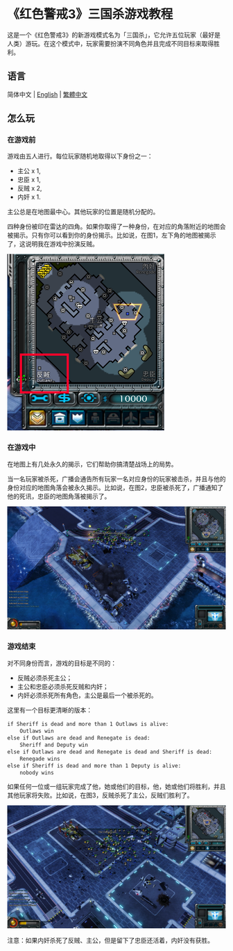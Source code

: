 # 《红色警戒3》三国杀游戏教程

这是一个《红色警戒3》的新游戏模式名为「三国杀」，它允许五位玩家（最好是人类）游玩。在这个模式中，玩家需要扮演不同角色并且完成不同目标来取得胜利。

## 语言

简体中文 | [English](../README.md) | [繁體中文](./README.cht.md)

## 怎么玩

### 在游戏前

游戏由五人进行。每位玩家随机地取得以下身份之一：

- 主公 x 1, 
- 忠臣 x 1, 
- 反贼 x 2, 
- 内奸 x 1. 

主公总是在地图最中心。其他玩家的位置是随机分配的。

四种身份被印在雷达的四角。如果你取得了一种身份，在对应的角落附近的地图会被揭示。只有你可以看到你的身份揭示。比如说，在图1，左下角的地图被揭示了，这说明我在游戏中扮演反贼。

![Figure 1](../Figures/Figure-1.1.png)

### 在游戏中

在地图上有几处永久的揭示，它们帮助你搞清楚战场上的局势。

当一名玩家被杀死，广播会通告所有玩家一名对应身份的玩家被击杀，并且与他的身份对应的地图角落会被永久揭示。比如说，在图2，忠臣被杀死了，广播通知了他的死讯，忠臣的地图角落被揭示了。

![Figure 2](../Figures/Figure-1.2.png)

### 游戏结束

对不同身份而言，游戏的目标是不同的：

- 反贼必须杀死主公；
- 主公和忠臣必须杀死反贼和内奸；
- 内奸必须杀死所有角色，主公是最后一个被杀死的。

这里有一个目标更清晰的版本：

```
if Sheriff is dead and more than 1 Outlaws is alive:
	Outlaws win
else if Outlaws are dead and Renegate is dead:
	Sheriff and Deputy win
else if Outlaws are dead and Renegate is dead and Sheriff is dead:
	Renegade wins
else if Sheriff is dead and more than 1 Deputy is alive:
	nobody wins
```

如果任何一位或一组玩家完成了他，她或他们的目标，他，她或他们将胜利，并且其他玩家将失败。比如说，在图3，反贼杀死了主公，反贼们胜利了。

![Figure 3](../Figures/Figure-1.3.png)

注意：如果内奸杀死了反贼、主公，但是留下了忠臣还活着，内奸没有获胜。
